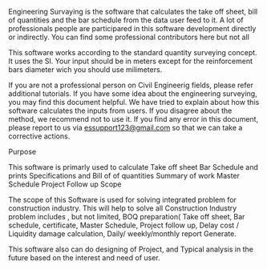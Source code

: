 Engineering Survaying is the software that calculates the take off sheet, bill of quantities and the bar schedule from the data user feed to it. A lot of professionals people are participared in this software development directly or indirectly. You can find some professional contributors here but not all 

This software works according to the standard quantity surveying concept. It uses the SI. Your input should be in meters except for the reinforcement bars diameter wich you should use milimeters.



If you are not a professional person on Civil Engineerig fields, please refer additional tutorials. If you have some idea about the engineering surveying, you may find this document helpful. We have tried to explain about how this software calculates the inputs from users. If you disagree about the method, we recommend not to use it. 
If you find any error in this document, please report to us via essupport123@gmail.com so that we can take a corrective actions. 

Purpose 

This software is primarly used to calculate
Take off sheet
Bar Schedule and prints
Specifications and Bill of of quantities
Summary of work
Master Schedule
Project Follow up
Scope 

The scope of this Software is used for solving integrated problem for construction industry. This will help to solve all Construction Industry problem includes , but not limited,
BOQ preparation( Take off sheet,
Bar schedule,
certificate,
Master Schedule,
Project follow up,
Delay cost / Liquidity damage calculation,
Daily/ weekly/monthly report Generate.

This software also can do designing of Project, and Typical analysis in the future based on the interest and need of user.
